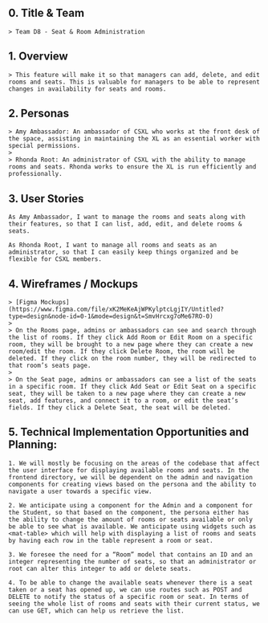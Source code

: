 ## 0. Title & Team

    > Team D8 - Seat & Room Administration

## 1. Overview

    > This feature will make it so that managers can add, delete, and edit rooms and seats. This is valuable for managers to be able to represent changes in availability for seats and rooms.

## 2. Personas

    > Amy Ambassador: An ambassador of CSXL who works at the front desk of the space, assisting in maintaining the XL as an essential worker with special permissions.
    >
    > Rhonda Root: An administrator of CSXL with the ability to manage rooms and seats. Rhonda works to ensure the XL is run efficiently and professionally.

## 3. User Stories

    As Amy Ambassador, I want to manage the rooms and seats along with their features, so that I can list, add, edit, and delete rooms & seats.

    As Rhonda Root, I want to manage all rooms and seats as an administrator, so that I can easily keep things organized and be flexible for CSXL members.

## 4. Wireframes / Mockups

    > [Figma Mockups](https://www.figma.com/file/xK2MeKeAjWPKylptcLgjIY/Untitled?type=design&node-id=0-1&mode=design&t=SmvHrcxg7oMe67RO-0)
    >
    > On the Rooms page, admins or ambassadors can see and search through the list of rooms. If they click Add Room or Edit Room on a specific room, they will be brought to a new page where they can create a new room/edit the room. If they click Delete Room, the room will be deleted. If they click on the room number, they will be redirected to that room’s seats page.
    >
    > On the Seat page, admins or ambassadors can see a list of the seats in a specific room. If they click Add Seat or Edit Seat on a specific seat, they will be taken to a new page where they can create a new seat, add features, and connect it to a room, or edit the seat’s fields. If they click a Delete Seat, the seat will be deleted.

## 5. Technical Implementation Opportunities and Planning:

    1. We will mostly be focusing on the areas of the codebase that affect the user interface for displaying available rooms and seats. In the frontend directory, we will be dependent on the admin and navigation components for creating views based on the persona and the ability to navigate a user towards a specific view.

    2. We anticipate using a component for the Admin and a component for the Student, so that based on the component, the persona either has the ability to change the amount of rooms or seats available or only be able to see what is available. We anticipate using widgets such as <mat-table> which will help with displaying a list of rooms and seats by having each row in the table represent a room or seat.

    3. We foresee the need for a “Room” model that contains an ID and an integer representing the number of seats, so that an administrator or root can alter this integer to add or delete seats.

    4. To be able to change the available seats whenever there is a seat taken or a seat has opened up, we can use routes such as POST and DELETE to notify the status of a specific room or seat. In terms of seeing the whole list of rooms and seats with their current status, we can use GET, which can help us retrieve the list.
